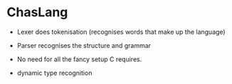 # ChasLang


- Lexer does tokenisation (recognises words that make up the language)
- Parser recognises the structure and grammar 


- No need for all the fancy setup C requires.

- dynamic type recognition